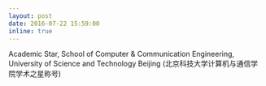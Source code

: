 ```yaml
---
layout: post
date: 2016-07-22 15:59:00
inline: true
---
```


Academic Star, School of Computer & Communication Engineering, University of Science and Technology Beijing (北京科技大学计算机与通信学院学术之星称号)
